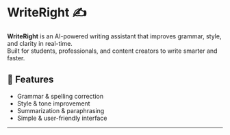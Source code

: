 # WriteRight ✍️

**WriteRight** is an AI-powered writing assistant that improves grammar, style, and clarity in real-time.  
Built for students, professionals, and content creators to write smarter and faster.

## 🚀 Features
- Grammar & spelling correction
- Style & tone improvement
- Summarization & paraphrasing
- Simple & user-friendly interface

---
